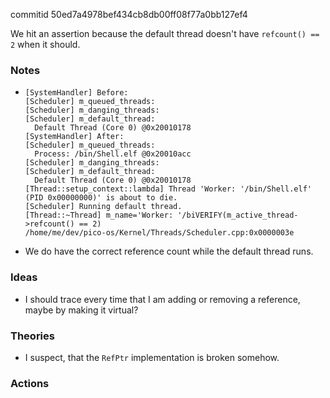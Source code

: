 commitid 50ed7a4978bef434cb8db00ff08f77a0bb127ef4

We hit an assertion because the default thread doesn't have `refcount() == 2` when it should.

### Notes

-   ```none
    [SystemHandler] Before:
    [Scheduler] m_queued_threads:
    [Scheduler] m_danging_threads:
    [Scheduler] m_default_thread:
      Default Thread (Core 0) @0x20010178
    [SystemHandler] After:
    [Scheduler] m_queued_threads:
      Process: /bin/Shell.elf @0x20010acc
    [Scheduler] m_danging_threads:
    [Scheduler] m_default_thread:
      Default Thread (Core 0) @0x20010178
    [Thread::setup_context::lambda] Thread 'Worker: '/bin/Shell.elf' (PID 0x00000000)' is about to die.
    [Scheduler] Running default thread.
    [Thread::~Thread] m_name='Worker: '/biVERIFY(m_active_thread->refcount() == 2)
    /home/me/dev/pico-os/Kernel/Threads/Scheduler.cpp:0x0000003e
    ```

-   We do have the correct reference count while the default thread runs.

### Ideas

-   I should trace every time that I am adding or removing a reference, maybe by making it virtual?

### Theories

-   I suspect, that the `RefPtr` implementation is broken somehow.

### Actions

